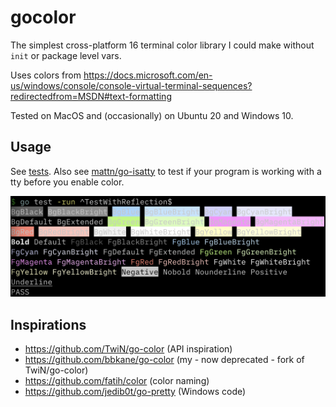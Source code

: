 # gocolor

The simplest cross-platform 16 terminal color library I could make without `init` or package level vars.

Uses colors from https://docs.microsoft.com/en-us/windows/console/console-virtual-terminal-sequences?redirectedfrom=MSDN#text-formatting

Tested on MacOS and (occasionally) on Ubuntu 20 and Windows 10.

## Usage

See [tests](./gocolor_test.go). Also see [mattn/go-isatty](https://github.com/mattn/go-isatty) to test if your program is working with a tty before you enable color.

![TestWithReflection.png](TestWithReflection.png)

## Inspirations

- https://github.com/TwiN/go-color (API inspiration)
- https://github.com/bbkane/go-color (my - now deprecated - fork of TwiN/go-color)
- https://github.com/fatih/color (color naming)
- https://github.com/jedib0t/go-pretty (Windows code)

